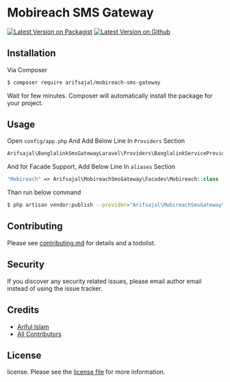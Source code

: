 # Mobireach SMS Gateway

[![Latest Version on Packagist][ico-packagist-version]][link-packagist]
[![Latest Version on Github][ico-github-version]][link-github]

## Installation

Via Composer

``` bash
$ composer require arifsajal/mobireach-sms-gateway
```
Wait for few minutes. Composer will automatically install the package for your project.

## Usage

Open `config/app.php` And Add Below Line In `Providers` Section

```php
Arifsajal\BanglalinkSmsGatewayLaravel\Providers\BanglalinkServiceProvider::class
```
And for Facade Support, Add Below Line In `aliases` Section
 
```php
"Mobireach" => Arifsajal\MobireachSmsGateway\Facades\Mobireach::class
```
Than run below command

```bash
$ php artisan vendor:publish --provider="Arifsajal\MobireachSmsGateway\Providers\MobireachServiceProvider"
```

## Contributing

Please see [contributing.md](contributing.md) for details and a todolist.

## Security

If you discover any security related issues, please email author email instead of using the issue tracker.

## Credits

- [Ariful Islam][link-author]
- [All Contributors][link-contributors]

## License

license. Please see the [license file](license.md) for more information.

[ico-packagist-version]: https://img.shields.io/badge/Packagist-1.0-brightgreen.svg
[ico-github-version]: https://img.shields.io/badge/Github-1.0-brightgreen.svg
[ico-downloads]: https://img.shields.io/packagist/dt/arifsajal/banglalinksmsgatewaylaravel.svg?style=flat-square

[link-packagist]: https://packagist.org/packages/arifsajal/mobireachsmsgateway
[link-github]: https://github.com/arifsajal70/mobireach-sms-gateway
[link-author]: https://github.com/arifsajal70
[link-contributors]: ../../contributors